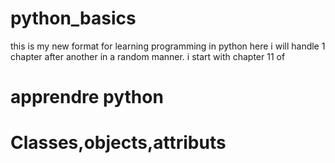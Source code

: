# python_basics
this is my new format for learning programming in python here i will handle 1 chapter after another in a random manner.
i start with chapter 11 of 
# apprendre python
# Classes,objects,attributs